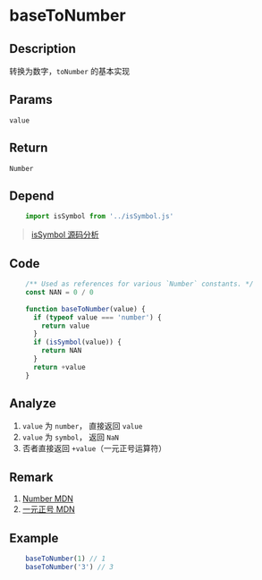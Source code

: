 # baseToNumber

## Description 
转换为数字，`toNumber` 的基本实现

## Params
`value`
## Return
`Number`

## Depend
```js
    import isSymbol from '../isSymbol.js'
```

> [isSymbol 源码分析](../export/isSymbol.md)
> 


## Code
```js
    /** Used as references for various `Number` constants. */
    const NAN = 0 / 0
    
    function baseToNumber(value) {
      if (typeof value === 'number') {
        return value
      }
      if (isSymbol(value)) {
        return NAN
      }
      return +value
    }
```

## Analyze
1. `value` 为 `number`， 直接返回 `value`
2. `value` 为 `symbol`， 返回 `NaN`
3. 否者直接返回 `+value`（一元正号运算符）

## Remark
1. [Number MDN](https://developer.mozilla.org/zh-CN/docs/Web/JavaScript/Reference/Global_Objects/Number)
2. [一元正号 MDN](https://developer.mozilla.org/zh-CN/docs/Web/JavaScript/Reference/Operators/Arithmetic_Operators#%E4%B8%80%E5%85%83%E6%AD%A3%E5%8F%B7)

## Example
```js
    baseToNumber(1) // 1
    baseToNumber('3') // 3
```
